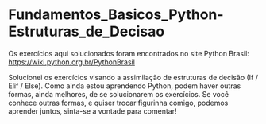 # Fundamentos_Basicos_Python-Estruturas_de_Decisao


Os exercícios aqui solucionados foram encontrados no site Python Brasil:
https://wiki.python.org.br/PythonBrasil

Solucionei os exercícios visando a assimilação de estruturas de decisão (If / Elif / Else).
Como ainda estou aprendendo Python, podem haver outras formas, ainda melhores, de se solucionarem os exercícios.
Se você conhece outras formas, e quiser trocar figurinha comigo, podemos aprender juntos, sinta-se a vontade para comentar!
